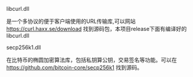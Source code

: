 libcurl.dll

是一个多协议的便于客户端使用的URL传输库,可以网站 https://curl.haxx.se/download 找到源码包，本项目release下面有编译好的libcurl.dll

secp256k1.dll

在比特币的椭圆加密算法库，包括私钥算公钥，交易签名等功能。可以在 https://github.com/bitcoin-core/secp256k1 找到源码。
